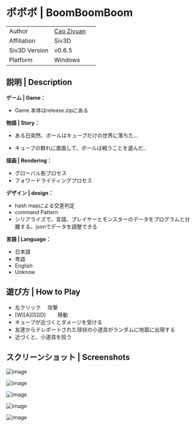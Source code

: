 # ボボボ | BoomBoomBoom

|               |                                              |
|:--------------|:---------------------------------------------|
| Author        | [Cao Ziyuan](https://github.com/Ziyuan-Cao)  |
| Affiliation   | Siv3D                                        |
| Siv3D Version | v0.6.5                                       |
| Platform      | Windows                                   　　|

## 説明 | Description

**ゲーム | Game：**
- Game 本体はrelease.zipにある

**物語 | Story：**
- ある日突然、ボールはキューブだけの世界に落ちた...　

-  キューブの群れに直面して、ボールは戦うことを選んだ..

**描画 | Rendering：**
- グローバル影プロセス
- フォワードライティングプロセス

**デザイン | design：**
- hash mapによる交差判定
- command Pattern
- シリアライズで、言語、プレイヤーとモンスターのデータをプログラムと分離する。jsonでデータを調整できる

**言語 | Language：**
- 日本語
- 粤語
- English
- Unknow

## 遊び方 | How to Play

- 左クリック　			攻撃
- [W][A][S][D]　　		移動
- キューブが近づくとダメージを受ける
- 友達からテレポートされた球状の小道具がランダムに地面に出現する
- 近づくと、小道具を拾う

## スクリーンショット | Screenshots

![image](https://user-images.githubusercontent.com/55373014/209770910-503a242a-66c8-4217-af18-0fce3a2a0114.png)

![image](https://user-images.githubusercontent.com/55373014/209770934-b934f6d4-7e3a-48b9-9cd4-e82a91a45484.png)

![image](https://user-images.githubusercontent.com/55373014/209770949-2805e353-30ce-4cc6-83a2-a224f5441882.png)

![image](https://user-images.githubusercontent.com/55373014/209770975-afbad270-33ca-429c-a7c9-d66aa52b78bb.png)

![image](https://user-images.githubusercontent.com/55373014/209771007-ad0f1775-169d-47fa-b6a2-006204097c41.png)
